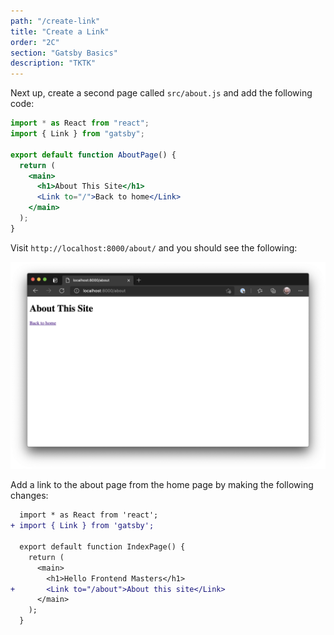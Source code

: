 ```yaml
---
path: "/create-link"
title: "Create a Link"
order: "2C"
section: "Gatsby Basics"
description: "TKTK"
---
```


Next up, create a second page called `src/about.js` and add the following code:

```jsx
import * as React from "react";
import { Link } from "gatsby";

export default function AboutPage() {
  return (
    <main>
      <h1>About This Site</h1>
      <Link to="/">Back to home</Link>
    </main>
  );
}
```

Visit `http://localhost:8000/about/` and you should see the following:

![About page](./images/about-page.png)

Add a link to the about page from the home page by making the following changes:

```diff
  import * as React from 'react';
+ import { Link } from 'gatsby';

  export default function IndexPage() {
    return (
      <main>
        <h1>Hello Frontend Masters</h1>
+       <Link to="/about">About this site</Link>
      </main>
    );
  }
```
